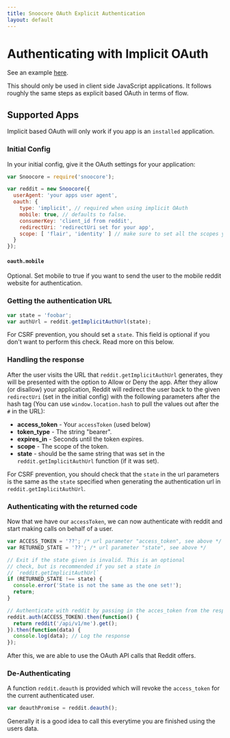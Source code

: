 ```yaml
---
title: Snoocore OAuth Explicit Authentication
layout: default
---
```


# Authenticating with Implicit OAuth

See an example [here](https://github.com/trevorsenior/snoocore-examples/blob/master/browser/oauth-implicit.html).

This should only be used in client side JavaScript applications. It follows roughly the same steps as explicit based OAuth in terms of flow.

## Supported Apps

Implicit based OAuth will only work if you app is an `installed` application.

### Initial Config

In your initial config, give it the OAuth settings for your application:

```javascript
var Snoocore = require('snoocore');

var reddit = new Snoocore({
  userAgent: 'your apps user agent',
  oauth: { 
    type: 'implicit', // required when using implicit OAuth
    mobile: true, // defaults to false.
    consumerKey: 'client_id from reddit', 
    redirectUri: 'redirectUri set for your app',
    scope: [ 'flair', 'identity' ] // make sure to set all the scopes you need.
  }
});	 
```

#### `oauth.mobile` 

Optional. Set mobile to true if you want to send the user to the mobile reddit website for authentication.

### Getting the authentication URL

```javascript
var state = 'foobar';
var authUrl = reddit.getImplicitAuthUrl(state);
```

For CSRF prevention, you should set a `state`. This field is optional if you don't want to perform this check. Read more on this below.

### Handling the response

After the user visits the URL that `reddit.getImplicitAuthUrl` generates, they will be presented with the option to Allow or Deny the app. After they allow (or disallow) your application, Reddit will redirect the user back to the given `redirectUri` (set in the initial config)  with the following parameters after the hash tag (You can use `window.location.hash` to pull the values out after the `#` in the URL):

 - **access_token**	- Your `accessToken` (used below)
 - **token_type** - The string "bearer".
 - **expires_in** - Seconds until the token expires.
 - **scope** - The scope of the token.
 - **state** - should be the same string that was  set in the `reddit.getImplicitAuthUrl` function (if it was set).

For CSRF prevention, you should check that the `state` in the url parameters is the same as the `state` specified when generating the authentication url in `reddit.getImplicitAuthUrl`.

### Authenticating with the returned code

Now that we have our `accessToken`, we can now authenticate with reddit and start making calls on behalf of a user.

```javascript
var ACCESS_TOKEN = '??'; /* url parameter "access_token", see above */
var RETURNED_STATE = '??'; /* url parameter "state", see above */

// Exit if the state given is invalid. This is an optional
// check, but is recommended if you set a state in 
// `reddit.getImplicitAuthUrl`
if (RETURNED_STATE !== state) {
  console.error('State is not the same as the one set!');
  return;
}

// Authenticate with reddit by passing in the acces_token from the response
reddit.auth(ACCESS_TOKEN).then(function() {
  return reddit('/api/v1/me').get();
}).then(function(data) {
  console.log(data); // Log the response
});
```

After this, we are able to use the OAuth API calls that Reddit offers.

### De-Authenticating

A function `reddit.deauth` is provided which will revoke the `access_token` for the current authenticated user.

```javascript
var deauthPromise = reddit.deauth();
```

Generally it is a good idea to call this everytime you are finished using the users data.
